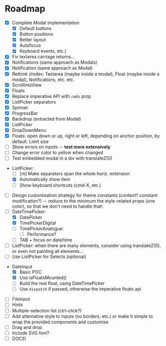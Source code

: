 # Roadmap

- [x] Complete Modal implementation
    + [x] Default buttons
    + [x] Button positions
    + [x] Better layout
    + [x] Autofocus
    + [x] Keyboard events, etc.)
- [x] Fix textarea carriage returns...
- [x] Notifications (same approach as Modals)
- [x] Notification (same approach as Modal)
- [x] Rethink zIndex: Textarea (maybe inside a modal), Float (maybe inside a modal), Notifications, etc. etc.
- [x] ScrollIntoView
- [x] Floats
- [x] Replace imperative API with `cmds` prop
- [x] ListPicker separators
- [x] Spinner
- [x] ProgressBar
- [x] Backdrop (extracted from Modal)
- [x] ListPicker
- [x] DropDownMenu
- [x] Floats: open down or up, right or left, depending on anchor position, by default. Limit size
- [ ] Show errors on inputs -- **test more extensively**
- [ ] Change error color to yellow when changed
- [ ] Test embedded modal in a div with translateZ(0)
- ListPicker:
    + [ ] [m] Make separators span the whole horiz. extension
    + [x] Automatically show item
    + [ ] Show keyboard shortcuts (cmd-X, etc.)
- [ ] Design customisation strategy for theme constants (context? constant modification?) -- reduce to the minimum the style-related props (one color), so that we don't need to handle that!
- [ ] DateTimePicker:
    + [x] DatePicker
    + [x] TimePickerDigital
    + [ ] TimePickerAnalogue:
        * [ ] Performance?
    + [ ] TAB + focus on date/time
- [ ] ListPicker: when there are many elements, consider using translateZ(0), or even not painting all elements...
- [ ] Use ListPicker for Selects (optional)
- DateInput
    + [x] Basic POC
    + [x] Use isFloatsMounted()
    + [ ] Build the real float, using DateTimePicker
    + [ ] Use `dispatch` if passed, otherwise the imperative floats api
- [ ] FileInput
- [ ] Hints
- [ ] Multiple-selection list (ctrl-click?)
- [ ] Add alternative style to inputs (no borders, etc.) or make it simple to wrap the provided components and customise
- [ ] Drag and drop
- [ ] Include SVG font?
- [ ] DOCS!
